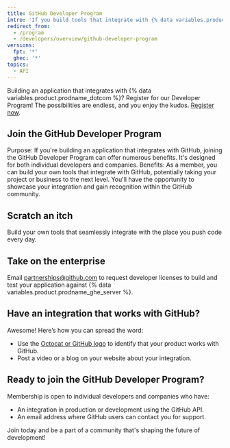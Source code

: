 ```yaml
---
title: GitHub Developer Program
intro: 'If you build tools that integrate with {% data variables.product.prodname_dotcom %}, you can join the {% data variables.product.prodname_dotcom %} Developer Program.'
redirect_from:
  - /program
  - /developers/overview/github-developer-program
versions:
  fpt: '*'
  ghec: '*'
topics:
  - API
---
```


Building an application that integrates with {% data variables.product.prodname_dotcom %}? Register for our Developer Program! The possibilities are endless, and you enjoy the kudos. [Register now](https://github.com/developer/register).


## Join the GitHub Developer Program

Purpose: If you're building an application that integrates with GitHub, joining the GitHub Developer Program can offer numerous benefits. It's designed for both individual developers and companies.
Benefits: As a member, you can build your own tools that integrate with GitHub, potentially taking your project or business to the next level. You'll have the opportunity to showcase your integration and gain recognition within the GitHub community.

## Scratch an itch

Build your own tools that seamlessly integrate with the place you push code every day.

## Take on the enterprise

Email <a href="mailto:partnerships@github.com">partnerships@github.com</a> to request developer licenses to build and test your application against {% data variables.product.prodname_ghe_server %}.

## Have an integration that works with GitHub?

Awesome! Here’s how you can spread the word:

- Use the [Octocat or GitHub logo](https://github.com/logos) to identify that your product works with GitHub.
- Post a video or a blog on your website about your integration.

## Ready to join the GitHub Developer Program?

Membership is open to individual developers and companies who have:

- An integration in production or development using the GitHub API.
- An email address where GitHub users can contact you for support.

Join today and be a part of a community that's shaping the future of development!

